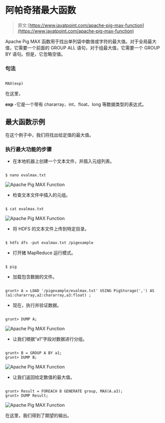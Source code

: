 # 阿帕奇猪最大函数

> 原文:[https://www.javatpoint.com/apache-pig-max-function](https://www.javatpoint.com/apache-pig-max-function)

Apache Pig MAX 函数用于找出单列袋中数值或字符的最大值。对于全局最大值，它需要一个前面的 GROUP ALL 语句，对于组最大值，它需要一个 GROUP BY 语句。但是，它忽略空值。

### 句法

```

MAX(exp)

```

在这里，

**exp** -它是一个带有 chararray、int、float、long 等数据类型的表达式。

## 最大函数示例

在这个例子中，我们将找出给定值的最大值。

### 执行最大功能的步骤

*   在本地机器上创建一个文本文件，并插入元组列表。

```

$ nano evalmax.txt

```

![Apache Pig MAX Function](../Images/67d34e97cd9c5c539f96b245d65e9366.png)

*   检查文本文件中插入的元组。

```

$ cat evalmax.txt

```

![Apache Pig MAX Function](../Images/65abd9effc871f62321b67a342aa7dc4.png)

*   将 HDFS 的文本文件上传到特定目录。

```

$ hdfs dfs -put evalmax.txt /pigexample

```

*   打开猪 MapReduce 运行模式。

```

$ pig

```

*   加载包含数据的文件。

```

grunt> A = LOAD '/pigexample/evalmax.txt' USING PigStorage(',') AS (a1:chararray,a2:chararray,a3:float) ;

```

*   现在，执行并验证数据。

```

grunt> DUMP A;

```

![Apache Pig MAX Function](../Images/6952ee49bddd84e04946ee8b9e57e8d0.png)

*   让我们根据“a1”字段对数据进行分组。

```

grunt> B = GROUP A BY a1; 
grunt> DUMP B;

```

![Apache Pig MAX Function](../Images/6a67a2027944c9c3a7ca990d896a78eb.png)

*   让我们返回给定数值的最大值。

```

grunt> Result = FOREACH B GENERATE group, MAX(A.a3);
grunt> DUMP Result;

```

![Apache Pig MAX Function](../Images/787187b5e5beba3d30bb6fffacfd42d0.png)

在这里，我们得到了期望的输出。